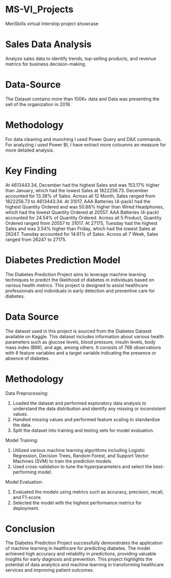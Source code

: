 # MS-VI_Projects
MeriSkills virtual Intership project showcase

# Sales Data Analysis
Analyze sales data to identify trends, top-selling products, and revenue metrics for
business decision-making.

# Data-Source
The Dataset contains more than 100K+ data and Data was presenting the sell of the organization in 2019.

# Methodology
For data cleaning and munching I used Power Query and DAX commands.
For analyzing i used Power BI, I have extract more coloumns an measure for more detailed analysis.

# Key Finding
﻿At 4613443.34, December had the highest Sales and was 153.17% higher than January, which had the lowest Sales at 1822256.73.
December accounted for 13.38% of Sales.
﻿Across all 12 Month, Sales ranged from 1822256.73 to 4613443.34.
At 31017, AAA Batteries (4-pack) had the highest Quantity Ordered and was 50.88% higher than Wired Headphones, 
which had the lowest Quantity Ordered at 20557.
﻿AAA Batteries (4-pack) accounted for 24.54% of Quantity Ordered.﻿
﻿Across all 5 Product, Quantity Ordered ranged from 20557 to 31017.﻿
﻿At 27175, Tuesday had the highest Sales and was 3.54% higher than Friday, which had the lowest Sales at 26247.﻿
﻿Tuesday accounted for 14.61% of Sales.
﻿Across all 7 Week, Sales ranged from 26247 to 27175.﻿


# Diabetes Prediction Model
The Diabetes Prediction Project aims to leverage machine learning techniques to predict the likelihood of diabetes 
in individuals based on various health metrics. This project is designed to assist healthcare professionals and 
individuals in early detection and preventive care for diabetes.

# Data Source
The dataset used in this project is sourced from the Diabetes Dataset available on Kaggle. This dataset includes 
information about various health parameters such as glucose levels, blood pressure, insulin levels, body mass index (BMI), 
and age, among others. It consists of 768 observations with 8 feature variables and a target variable indicating the 
presence or absence of diabetes.

# Methodology
Data Preprocessing:
1. Loaded the dataset and performed exploratory data analysis to understand the data distribution and identify any missing or inconsistent values.
2. Handled missing values and performed feature scaling to standardize the data.
3. Split the dataset into training and testing sets for model evaluation.

Model Training:
1. Utilized various machine learning algorithms including Logistic Regression, Decision Trees, Random Forest, and Support Vector Machines (SVM) to train the prediction models.
2. Used cross-validation to tune the hyperparameters and select the best-performing model.

Model Evaluation:
1. Evaluated the models using metrics such as accuracy, precision, recall, and F1-score.
2. Selected the model with the highest performance metrics for deployment.

# Conclusion
The Diabetes Prediction Project successfully demonstrates the application of machine learning in healthcare for predicting 
diabetes. The model achieved high accuracy and reliability in predictions, providing valuable insights for early diagnosis and prevention. This project 
highlights the potential of data analytics and machine learning in transforming healthcare services and improving patient outcomes.
